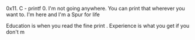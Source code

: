 0x11. C - printf
0. I'm not going anywhere. You can print that wherever 
you want to. I'm here and I'm a Spur for life

Education is when you read the fine print
. Experience is what you get if you don't
m
